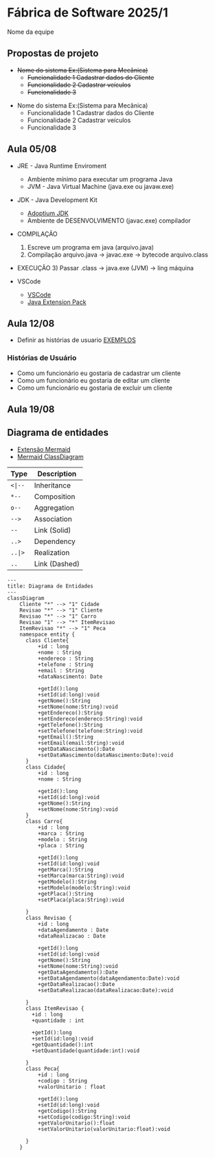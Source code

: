 # Fábrica de Software 2025/1
Nome da equipe 

## Propostas de projeto
<s>
  
- Nome do sistema Ex:(Sistema para Mecânica)
  - Funcionalidade 1 Cadastrar dados do Cliente
  - Funcionalidade 2 Cadastrar veículos
  - Funcionalidade 3

</s>

- Nome do sistema Ex:(Sistema para Mecânica)
  - Funcionalidade 1 Cadastrar dados do Cliente
  - Funcionalidade 2 Cadastrar veículos
  - Funcionalidade 3

## Aula 05/08

- JRE - Java Runtime Enviroment
  - Ambiente mínimo para executar um programa Java
  - JVM - Java Virtual Machine (java.exe ou javaw.exe)

- JDK - Java Development Kit
  - [Adoptium JDK](https://adoptium.net/pt-BR)
  - Ambiente de DESENVOLVIMENTO (javac.exe) compilador

- COMPILAÇÃO
  1) Escreve um programa em java (arquivo.java)
  2) Compilação arquivo.java -> javac.exe -> bytecode arquivo.class
- EXECUÇÃO
  3) Passar .class -> java.exe (JVM) -> ling máquina

- VSCode
  - [VSCode](https://code.visualstudio.com/)
  - [Java Extension Pack](https://marketplace.visualstudio.com/items?itemName=vscjava.vscode-java-pack)

## Aula 12/08

- Definir as histórias de usuario [EXEMPLOS](https://engsoftmoderna.info/cap3.html#hist%C3%B3rias-de-usu%C3%A1rios)

### Histórias de Usuário

- Como um funcionário eu gostaria de cadastrar um cliente
- Como um funcionário eu gostaria de editar um cliente
- Como um funcionário eu gostaria de excluir um cliente

## Aula 19/08
## Diagrama de entidades

- [Extensão Mermaid](https://marketplace.visualstudio.com/items?itemName=vstirbu.vscode-mermaid-preview)
- [Mermaid ClassDiagram](https://github.com/mermaid-js/mermaid/blob/develop/packages/mermaid/src/docs/syntax/classDiagram.md)

| Type    | Description   |
| ------- | ------------- |
| `<\|--` | Inheritance   |
| `*--`   | Composition   |
| `o--`   | Aggregation   |
| `-->`   | Association   |
| `--`    | Link (Solid)  |
| `..>`   | Dependency    |
| `..\|>` | Realization   |
| `..`    | Link (Dashed) |

```mermaid-example
---
title: Diagrama de Entidades
---
classDiagram
    Cliente "*" --> "1" Cidade
    Revisao "*" --> "1" Cliente
    Revisao "*" --> "1" Carro
    Revisao "1" --> "*" ItemRevisao
    ItemRevisao "*" --> "1" Peca
    namespace entity {
      class Cliente{
          +id : long
          +nome : String
          +endereco : String
          +telefone : String
          +email : String
          +dataNascimento: Date

          +getId():long
          +setId(id:long):void
          +getNome():String
          +setNome(nome:String):void
          +getEndereco():String
          +setEndereco(endereco:String):void
          +getTelefone():String
          +setTelefone(telefone:String):void
          +getEmail():String
          +setEmail(email:String):void
          +getDataNascimento():Date
          +setDataNascimento(dataNascimento:Date):void
      }
      class Cidade{
          +id : long
          +nome : String

          +getId():long
          +setId(id:long):void
          +getNome():String
          +setNome(nome:String):void
      }
      class Carro{
          +id : long
          +marca : String
          +modelo : String
          +placa : String

          +getId():long
          +setId(id:long):void
          +getMarca():String
          +setMarca(marca:String):void
          +getModelo():String
          +setModelo(modelo:String):void
          +getPlaca():String
          +setPlaca(placa:String):void

      }
      class Revisao {
          +id : long
          +dataAgendamento : Date
          +dataRealizacao : Date

          +getId():long
          +setId(id:long):void
          +getNome():String
          +setNome(nome:String):void
          +getDataAgendamento():Date
          +setDataAgendamento(dataAgendamento:Date):void
          +getDataRealizacao():Date
          +setDataRealizacao(dataRealizacao:Date):void

      }
      class ItemRevisao {
        +id : long
        +quantidade : int

        +getId():long
        +setId(id:long):void
        +getQuantidade():int
        +setQuantidade(quantidade:int):void

      }
      class Peca{
          +id : long
          +codigo : String
          +valorUnitario : float

          +getId():long
          +setId(id:long):void
          +getCodigo():String
          +setCodigo(codigo:String):void
          +getValorUnitario():float
          +setValorUnitario(valorUnitario:float):void

      }
    }

```